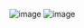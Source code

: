 ![image](https://github.com/MeenakshiNS/image_uploads_php/assets/130451378/60f6e79f-9dd4-4b74-94a8-38b8d9ae37ce)
![image](https://github.com/MeenakshiNS/image_uploads_php/assets/130451378/b2c11d74-7660-4eb1-a328-86704f05f81b)
